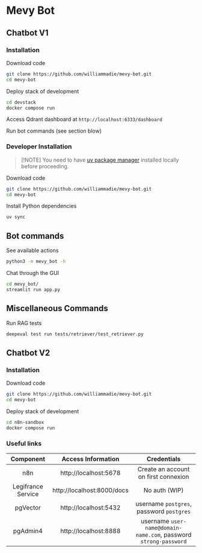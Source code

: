 # Mevy Bot

## Chatbot V1

### Installation

Download code
```bash
git clone https://github.com/williammadie/mevy-bot.git
cd mevy-bot
```

Deploy stack of development
```bash
cd devstack
docker compose run
```

Access Qdrant dashboard at `http://localhost:6333/dashboard`

Run bot commands (see section blow)

### Developer Installation

> [!NOTE] You need to have [uv package manager](https://docs.astral.sh/uv/) installed locally before proceeding.

Download code
```bash
git clone https://github.com/williammadie/mevy-bot.git
cd mevy-bot
```

Install Python dependencies
```bash
uv sync
```

## Bot commands

See available actions
```bash
python3 -m mevy_bot -h
```

Chat through the GUI
```bash
cd mevy_bot/
streamlit run app.py
```

## Miscellaneous Commands

Run RAG tests
```bash
deepeval test run tests/retriever/test_retriever.py
```

## Chatbot V2

### Installation

Download code
```bash
git clone https://github.com/williammadie/mevy-bot.git
cd mevy-bot
```

Deploy stack of development
```bash
cd n8n-sandbox
docker compose run
```

### Useful links

|    **Component**   |   **Access Information**   |                          **Credentials**                         |
|:------------------:|:--------------------------:|:----------------------------------------------------------------:|
|         n8n        |    http://localhost:5678   |               Create an account on first connexion               |
| Legifrance Service | http://localhost:8000/docs |                           No auth (WIP)                          |
|      pgVector      |    http://localhost:5432   |             username `postgres`, password `postgres`             |
|      pgAdmin4      |    http://localhost:8888   | username `user-name@domain-name.com`, password `strong-password` |
